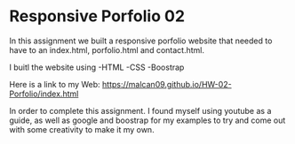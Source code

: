 # Responsive Porfolio 02
In this assignment we built a responsive porfolio website that needed to have to an index.html, porfolio.html and contact.html.

I buitl the website using 
-HTML
-CSS
-Boostrap

Here is a link to my Web:
https://malcan09.github.io/HW-02-Porfolio/index.html

In order to complete this assignment. I found myself using youtube as a guide, as well as google and boostrap for my examples to try and come out with some creativity to make it my own.
